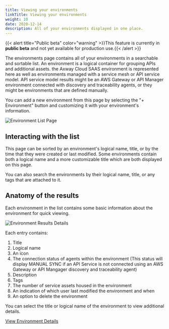 ```yaml
---
title: Viewing your environments
linkTitle: Viewing your environments
weight: 10
date: 2020-12-14
description: All of your environments displayed in one place.
---
```


{{< alert title="Public beta" color="warning" >}}This feature is currently in **public beta** and not yet available for production use.{{< /alert >}}

The environments page contains all of your environments in a searchable and sortable list. An environment is a logical container for grouping APIs and additional assets. the Axway Cloud SAAS environment is represented here as well as environments managed with a service mesh or API service model. API service model results might be an AWS Gateway or API Manager environment connected with discovery and traceability agents, or they might be environments that are defined manually.

You can add a new environment from this page by selecting the "+ Environment" button and customizing it with your environment's information.

![Environment List Page](/Images/central/env_and_gateway_mgmt/EnvironmentListPage.png)

## Interacting with the list

This page can be sorted by an environment's logical name, title, or by the time that they were created or last modified. Some environments contain both a logical name and a more customizable title which are both displayed on this page.

You can also search the environments by their logical name, title, or any tags that are attached to it.

## Anatomy of the results

Each environment in the list contains some basic information about the environment for quick viewing.

![Environment Results Details](/Images/central/env_and_gateway_mgmt/EnvironmentListResult.png)

Each entry contains:

1. Title
2. Logical name
3. An icon
4. The connection status of agents within the environment (This status will display MANUAL SYNC if an API Service is not connected using an AWS Gateway or API Mangager discovery and traceability agent)
5. Description
6. Tags
7. The number of service assets housed in the environment
8. An indication of which user last modified the environment and when
9. An option to delete the environment

You can select the title or logical name of the environment to view additional details.

[View Environment Details](/docs/central/env_gw_mgmt/environment_details/)
